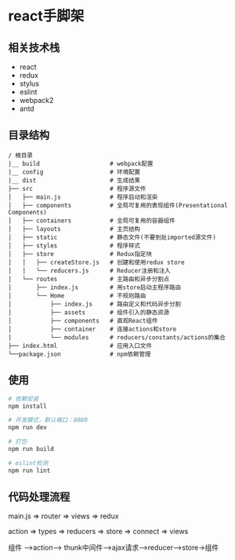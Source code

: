 # react手脚架

## 相关技术栈

- react
- redux
- stylus
- eslint
- webpack2
- antd

## 目录结构

    / 根目录
    |__ build                    # webpack配置
    |__ config                   # 环境配置
    |__ dist                     # 生成结果
    ├── src                      # 程序源文件
    │   ├── main.js              # 程序启动和渲染
    │   ├── components           # 全局可复用的表现组件(Presentational Components)
    │   ├── containers           # 全局可复用的容器组件
    │   ├── layouts              # 主页结构
    │   ├── static               # 静态文件(不要到处imported源文件)
    │   ├── styles               # 程序样式
    │   ├── store                # Redux指定块
    │   │   ├── createStore.js   # 创建和使用redux store
    │   │   └── reducers.js      # Reducer注册和注入
    │   └── routes               # 主路由和异步分割点
    │       ├── index.js         # 用store启动主程序路由
    │       └── Home             # 不规则路由
    │           ├── index.js     # 路由定义和代码异步分割
    │           ├── assets       # 组件引入的静态资源
    │           ├── components   # 直观React组件
    │           ├── container    # 连接actions和store
    │           └── modules      # reducers/constants/actions的集合
    ├── index.html               # 应用入口文件
    └──package.json              # npm依赖管理

## 使用

```bash
# 依赖安装
npm install

# 开发模式，默认端口：8080
npm run dev

# 打包
npm run build

# eslint检测
npm run lint
```

## 代码处理流程

main.js =>  router => views => redux

action => types => reducers => store => connect => views

组件 -->action--> thunk中间件-->ajax请求-->reducer-->store->组件
